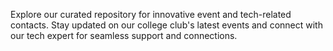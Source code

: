 Explore our curated repository for innovative event and tech-related contacts. Stay updated on our college club's latest events and connect with our tech expert for seamless support and connections.

